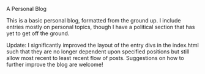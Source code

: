 A Personal Blog

This is a basic personal blog, formatted from the ground up. I include entries mostly on personal topics, though I have a political section that has yet to get off the ground.

Update: I significantly improved the layout of the entry divs in the index.html such that they are no longer dependent upon specified positions but still allow most recent to least recent flow of posts. Suggestions on how to further improve the blog are welcome! 
